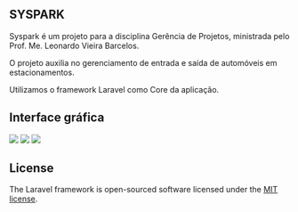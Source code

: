 ## SYSPARK

Syspark é um projeto para a disciplina Gerência de Projetos, ministrada pelo Prof. Me. Leonardo Vieira Barcelos.

O projeto auxilia no gerenciamento de entrada e saída de automóveis em estacionamentos.

Utilizamos o framework Laravel como Core da aplicação.

## Interface gráfica

<img src="https://scontent.fudi1-2.fna.fbcdn.net/v/t34.0-12/17393014_1419047544836165_1617614234_n.png?oh=556475baad9ee05024624fadc86d7490&oe=58D047C8" />
<img src="https://scontent.fudi1-2.fna.fbcdn.net/v/t34.0-12/17351302_1419047648169488_1491375677_n.png?oh=5b6f459ff7b1d3f8a5db70a50d32d8f0&oe=58D013FE" />
<img src="https://scontent.fudi1-2.fna.fbcdn.net/v/t34.0-12/17409664_1419051304835789_1344544784_n.png?oh=c51fda65f52c8690b52d283b0cb5eef0&oe=58D10C7E" />

## License

The Laravel framework is open-sourced software licensed under the [MIT license](http://opensource.org/licenses/MIT).
